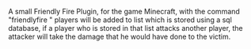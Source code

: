 A small Friendly Fire Plugin, for the game Minecraft, 
with the command "friendlyfire <Playername>" players will be added to list which is stored using a  sql database,
if a player who is stored in that list attacks another player, 
the attacker will take the damage that he would have done to the victim.
